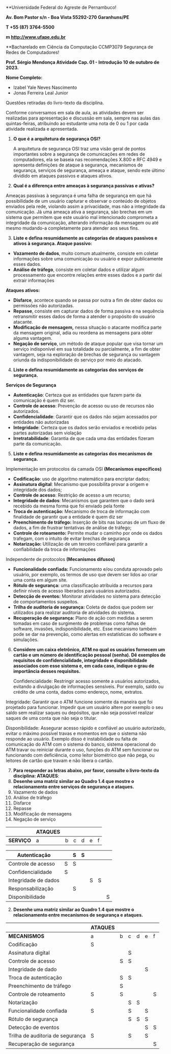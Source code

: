 ﻿**Universidade Federal do Agreste de Pernambuco!

**Av. Bom Pastor s/n - Boa Vista 55292-270 Garanhuns/PE**

**T +55 (87) 3764-5500**

**m http://www.ufape.edu.br**

**Bacharelado em Ciência da Computação        CCMP3079 Segurança de Redes de Computadores!

**Prof. Sérgio Mendonça      Atividade Cap. 01 - Introdução 10 de outubro de 2023.**

**Nome Completo:**

- Izabel Yale Neves Nascimento
- Jonas Ferreira Leal Junior

Questões retiradas do livro-texto da disciplina.

Conforme conversamos em sala de aula, as atividades devem ser realizadas para apresentação e discussão em sala, sempre nas aulas das quintas-feiras, atribuindo ao estudante uma nota de 0 ou 1 por cada atividade realizada e apresentada.

1. **O que é a arquitetura de segurança OSI?**

   A arquitetura de segurança OSI traz uma visão geral de pontos importantes sobre a segurança de comunicações em redes de computadores, ela se baseia nas recomendações X.800 e RFC 4949 e apresenta definições de ataque à segurança, mecanismos de segurança, serviços de segurança, ameaça e ataque, sendo este último dividido em ataques passivos e ataques ativos.

2. **Qual é a diferença entre ameaças à segurança passivas e ativas?**

Ameaças passivas à segurança é uma falha de segurança em que há possibilidade de um usuário capturar e observar o conteúdo de objetos enviados pela rede, violando assim a privacidade, mas não a integridade da comunicação. Já uma ameaça ativa a segurança, são brechas em um sistema que permitem que este usuário mal intencionado comprometa a integridade da comunicação, alterando informação da mensagem ou até mesmo mudando-a completamente para atender aos seus fins.

3. **Liste e defina resumidamente as categorias de ataques passivos e ativos à segurança. Ataque passivo:**
- **Vazamento de dados**, muito comum atualmente, consiste em coletar informações sobre uma comunicação ou usuário e expor publicamente esses dados.
- **Análise de tráfego**, consiste em coletar dados e utilizar algum processamento que encontre relações entre esses dados e a partir daí extrair informações

**Ataques ativos:**

- **Disfarce**, acontece quando se passa por outra a fim de obter dados ou permissões não autorizadas.
- **Repasse**, consiste em capturar dados de forma passiva e na sequência retransmitir esses dados de forma a atender o propósito do usuário atacante.
- **Modificação de mensagem,** nessa situação o atacante modifica parte da mensagem original, adia ou reordena as mensagens para obter alguma vantagem.
- **Negação de serviço**, um método de ataque popular que visa tornar um serviço indisponível em sua totalidade ou parcialmente, a fim de obter vantagem, seja na exploração de brechas de segurança ou vantagem oriunda da indisponibilidade do serviço por meio do atacado.
4. **Liste e defina resumidamente as categorias dos serviços de segurança.**

**Serviços de Segurança**

- **Autenticação**: Certeza que as entidades que fazem parte da comunicação é quem diz ser.
- **Controle de acesso**: Prevenção de acesso ou uso de recursos não autorizados.
- **Confidencialidade**: Garantir que os dados não sejam acessados por entidades não autorizadas
- **Integridade**: Certeza que os dados serão enviados e recebido pelas partes autorizadas sem violação
- **Irretratabilidade**: Garantia de que cada uma das entidades fizeram parte da comunicação.
5. **Liste e defina resumidamente as categorias dos mecanismos de segurança.**

Implementação em protocolos da camada OSI **(Mecanismos específicos)**

- **Codificação**: uso de algoritmo matemático para encriptar dados;
- **Assinatura digital**: Mecanismo que possibilita provar a origem e integridade dos dados;
- **Controle de acesso**: Restrição de acesso a um recurso;
- **Integridade de dados**: Mecanismos que garantem que o dado será recebido da mesma forma que foi enviado pela fonte
- **Troca de autenticação:** Mecanismo de troca de informação com finalidade de garantir que a entidade é quem diz ser
- **Preenchimento de tráfego:** Inserção de bits nas lacunas de um fluxo de dados, a fim de frustrar tentativas de análise de tráfego;
- **Controle de roteamento:** Permite mudar o caminho por onde os dados trafegam, com o intuito de evitar brechas de segurança
- **Notarização:** Utilização de um terceiro confiável para garantir a confiabilidade da troca de informações

Independente de protocolos **(Mecanismos difusos)**

- **Funcionalidade confiada:** Funcionamento e/ou conduta aprovado pelo usuário, por exemplo, os termos de uso que devem ser lidos ao criar uma conta em algum site.
- **Rótulo de segurança:** uma classificação atribuída a recursos para definir níveis de acesso liberados para usuários autorizados.
- **Detecção de eventos:** Monitorar atividades no sistema para detecção de comportamentos suspeitos.
- **Trilha de auditoria de segurança:** Coleta de dados que podem ser utilizados para realizar auditoria de atividades do sistema.
- **Recuperação de segurança:** Plano de ação com medidas a serem tomadas em caso de surgimento de problemas como falhas de software, invasões, indisponibilidade, etc. Esse mecanismo também pode se dar na prevenção, como alertas em estatísticas do software e simulações.
6. **Considere um caixa eletrônico, ATM no qual os usuários fornecem um cartão e um número de identificação pessoal (senha). Dê exemplos de requisitos de confidencialidade, integridade e disponibilidade associados com esse sistema e, em cada caso, indique o grau de importância desses requisitos.**

   Confidencialidade: Restringir acesso somente a usuários autorizados, evitando a divulgação de informações sensíveis. Por exemplo, saldo ou crédito de uma conta, dados como endereço, nome, extratos.

Integridade: Garantir que o ATM funcione somente da maneira que foi projetado para funcionar. Impedir que um usuário altere por exemplo o seu saldo sem realizar saques ou depósitos, que não seja possível realizar saques de uma conta que não seja o titular.

Disponibilidade: Assegurar acesso rápido e confiável ao usuário autorizado, evitar o máximo possível travas e momentos em que o sistema não responde ao usuário. Exemplo disso é instabilidade ou falta de comunicação do ATM com o sistema do banco, sistema operacional do ATM travar ou reiniciar durante o uso, funções do ATM sem funcionar ou funcionando com deficiência, como leitor biométrico que não pega, ou leitores de cartão que travam e não libera o cartão.

7. **Para responder as letras abaixo, por favor, consulte o livro-texto da disciplina: ATAQUES**:
1. **Desenhe uma matriz similar ao Quadro 1.4 que mostre o relacionamento entre serviços de segurança e ataques.**
1. Vazamento de dados
1. Análise de tráfego
1. Disfarce
1. Repasse
1. Modificação de mensagens
1. Negação de serviço



||**ATAQUES**||||||
| :- | - | :- | :- | :- | :- | :- |
|**SERVIÇO**|a|b|c|d|e|f|



|Autenticação||S|S||||
| - | :- | - | - | :- | :- | :- |
|Controle de acesso|S|S|||||
|Confidencialidade|S||||||
|Integridade de dados||||S|S||
|Responsabilização||S|||||
|Disponibilidade||||||S|

2. **Desenhe uma matriz similar ao Quadro 1.4 que mostre o relacionamento entre mecanismos de segurança e ataques.**



||**ATAQUES**||||||
| :- | - | :- | :- | :- | :- | :- |
|**MECANISMOS**|a|b|c|d|e|f|
|Codificação|S||||||
|Assinatura digital|||S||||
|Controle de acesso||S|S||||
|Integridade de dado|||||S||
|Troca de autenticação||S|S||||
|Preenchimento de tráfego||S|||||
|Controle de roteamento|S|S||||S|
|Notarização|||S|S|||
|Funcionalidade confiada|S||S||S||
|Rótulo de segurança|||S|S|S||
|Detecção de eventos|||||S|S|
|Trilha de auditoria de segurança|S||S||S||
|Recuperação de segurança||||||S|

